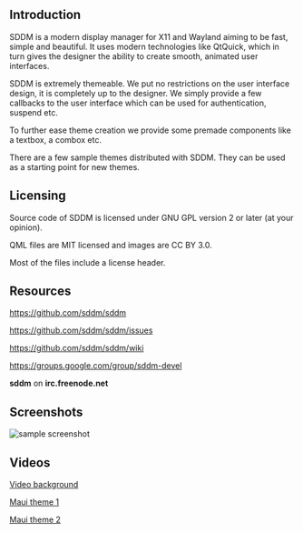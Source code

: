 ## Introduction

SDDM is a modern display manager for X11 and Wayland aiming to be fast, simple and beautiful.
It uses modern technologies like QtQuick, which in turn gives the designer the ability to
create smooth, animated user interfaces.

SDDM is extremely themeable. We put no restrictions on the user interface design,
it is completely up to the designer. We simply provide a few callbacks to the user interface
which can be used for authentication, suspend etc.

To further ease theme creation we provide some premade components like a textbox,
a combox etc.

There are a few sample themes distributed with SDDM.
They can be used as a starting point for new themes.

## Licensing

Source code of SDDM is licensed under GNU GPL version 2 or later (at your opinion).

QML files are MIT licensed and images are CC BY 3.0.

Most of the files include a license header.

## Resources

https://github.com/sddm/sddm

https://github.com/sddm/sddm/issues

https://github.com/sddm/sddm/wiki

https://groups.google.com/group/sddm-devel

**sddm** on **irc.freenode.net**

## Screenshots

![sample screenshot](https://raw.github.com/sddm/sddm/master/data/themes/maui/maui.jpg)

## Videos

[Video background](https://www.youtube.com/watch?v=kKwz2FQcE3c)

[Maui theme 1](https://www.youtube.com/watch?v=-0d1wkcU9DU)

[Maui theme 2](https://www.youtube.com/watch?v=dJ28mrOeuNA)